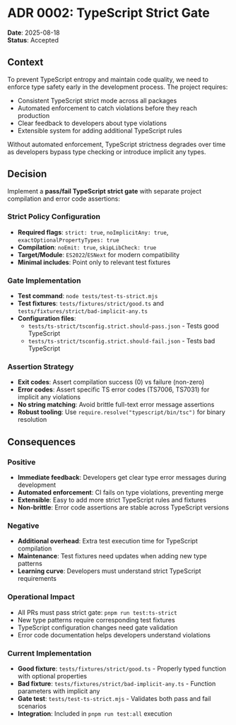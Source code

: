 <!-- markdownlint-disable -->
# ADR 0002: TypeScript Strict Gate

**Date**: 2025-08-18  
**Status**: Accepted

## Context

To prevent TypeScript entropy and maintain code quality, we need to enforce type safety
early in the development process. The project requires:


- Consistent TypeScript strict mode across all packages
- Automated enforcement to catch violations before they reach production
- Clear feedback to developers about type violations
- Extensible system for adding additional TypeScript rules

Without automated enforcement, TypeScript strictness degrades over time as developers
bypass type checking or introduce implicit any types.

## Decision

Implement a **pass/fail TypeScript strict gate** with separate project compilation and
error code assertions:


### Strict Policy Configuration

- **Required flags**: `strict: true`, `noImplicitAny: true`,
  `exactOptionalPropertyTypes: true`
- **Compilation**: `noEmit: true`, `skipLibCheck: true`
- **Target/Module**: `ES2022`/`ESNext` for modern compatibility
- **Minimal includes**: Point only to relevant test fixtures


### Gate Implementation

- **Test command**: `node tests/test-ts-strict.mjs`
- **Test fixtures**: `tests/fixtures/strict/good.ts` and
  `tests/fixtures/strict/bad-implicit-any.ts`
- **Configuration files**:
  - `tests/ts-strict/tsconfig.strict.should-pass.json` - Tests good TypeScript
  - `tests/ts-strict/tsconfig.strict.should-fail.json` - Tests bad TypeScript


### Assertion Strategy

- **Exit codes**: Assert compilation success (0) vs failure (non-zero)
- **Error codes**: Assert specific TS error codes (TS7006, TS7031) for implicit any
  violations
- **No string matching**: Avoid brittle full-text error message assertions
- **Robust tooling**: Use `require.resolve("typescript/bin/tsc")` for binary
  resolution

## Consequences


### Positive

- **Immediate feedback**: Developers get clear type error messages during
  development
- **Automated enforcement**: CI fails on type violations, preventing merge
- **Extensible**: Easy to add more strict TypeScript rules and fixtures
- **Non-brittle**: Error code assertions are stable across TypeScript versions


### Negative

- **Additional overhead**: Extra test execution time for TypeScript compilation
- **Maintenance**: Test fixtures need updates when adding new type patterns
- **Learning curve**: Developers must understand strict TypeScript requirements


### Operational Impact

- All PRs must pass strict gate: `pnpm run test:ts-strict`
- New type patterns require corresponding test fixtures
- TypeScript configuration changes need gate validation
- Error code documentation helps developers understand violations


### Current Implementation

- **Good fixture**: `tests/fixtures/strict/good.ts` - Properly typed function with
  optional properties
- **Bad fixture**: `tests/fixtures/strict/bad-implicit-any.ts` - Function parameters
  with implicit any
- **Gate test**: `tests/test-ts-strict.mjs` - Validates both pass and fail scenarios
- **Integration**: Included in `pnpm run test:all` execution